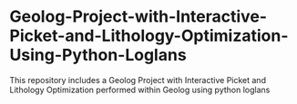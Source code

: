 # Geolog-Project-with-Interactive-Picket-and-Lithology-Optimization-Using-Python-Loglans
This repository includes a Geolog Project with Interactive Picket and Lithology Optimization performed within Geolog using python loglans
